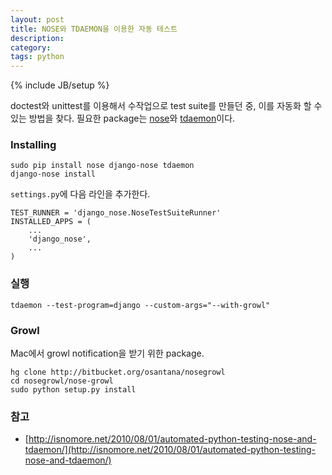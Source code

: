 ```yaml
---
layout: post
title: NOSE와 TDAEMON을 이용한 자동 테스트
description: 
category: 
tags: python
---
```

{% include JB/setup %}

doctest와 unittest를 이용해서 수작업으로 test suite를 만들던 중, 이를 자동화 할 수 있는 방법을
찾다. 필요한 package는 [nose](http://somethingaboutorange.com/mrl/projects/nose)와 [tdaemon](http://pypi.python.org/pypi/tdaemon/)이다.

### Installing

	sudo pip install nose django-nose tdaemon
	django-nose install

`settings.py`에 다음 라인을 추가한다.

	TEST_RUNNER = 'django_nose.NoseTestSuiteRunner'
	INSTALLED_APPS = (
		...
		'django_nose',
		...
	)
	
### 실행

	tdaemon --test-program=django --custom-args="--with-growl"
	
	
### Growl

Mac에서 growl notification을 받기 위한 package.

	hg clone http://bitbucket.org/osantana/nosegrowl
	cd nosegrowl/nose-growl
	sudo python setup.py install
	
	
### 참고

- [http://isnomore.net/2010/08/01/automated-python-testing-nose-and-tdaemon/](http://isnomore.net/2010/08/01/automated-python-testing-nose-and-tdaemon/)
